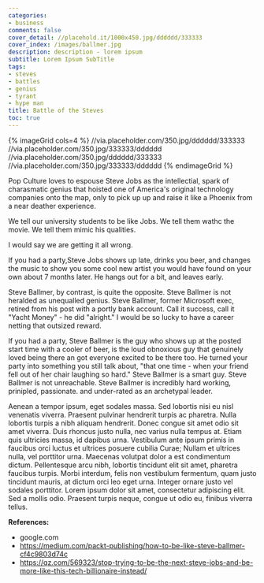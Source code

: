 ```yaml
---
categories:
- business
comments: false
cover_detail: //placehold.it/1000x450.jpg/dddddd/333333
cover_index: /images/ballmer.jpg
description: description - lorem ipsum
subtitle: Lorem Ipsum SubTitle
tags:
- steves
- battles
- genius
- tyrant
- hype man
title: Battle of the Steves
toc: true
---
```


{% imageGrid cols=4 %}
  //via.placeholder.com/350.jpg/dddddd/333333
  //via.placeholder.com/350.jpg/333333/dddddd
  //via.placeholder.com/350.jpg/dddddd/333333
  //via.placeholder.com/350.jpg/333333/dddddd
{% endimageGrid %}

Pop Culture loves to espouse Steve Jobs as the intellectial, spark of charasmatic genius that hoisted one of America's original technology companies onto the map, only to pick up up and raise it like a Phoenix from a near deather experience.

We tell our university students to be like Jobs. We tell them wathc the movie. We tell them mimic his qualities.

I would say we are getting it all wrong.

If you had a party,Steve Jobs shows up late, drinks you beer, and changes the music to show you some cool new artist you would have found on your own about 7 months later. He hangs out for a bit, and leaves early.

Steve Ballmer, by contrast, is quite the opposite. Steve Ballmer is not heralded as unequalled genius. Steve Ballmer, former Microsoft exec, retired from his post with a portly bank account. Call it success, call it "Yacht Money" - he did "alright." I would be so lucky to have a career netting that outsized reward.

If you had a party, Steve Ballmer is the guy who shows up at the posted start time with a cooler of beer, is the loud obnoxious guy that genuinely loved being there an got everyone excited to be there too. He turned your party into something you still talk about, "that one time - when your friend fell out of her chair laughing so hard." Steve Ballmer is a smart guy. Steve Ballmer is not unreachable. Steve Ballmer is incredibly hard working, prinipled, passionate. and under-rated as an archetypal leader.

<!-- more --> 

Aenean a tempor ipsum, eget sodales massa. Sed lobortis nisi eu nisl venenatis viverra. Praesent pulvinar hendrerit turpis ac pharetra. Nulla lobortis turpis a nibh aliquam hendrerit. Donec congue sit amet odio sit amet viverra. Duis rhoncus justo nulla, nec varius nulla tempus at. Etiam quis ultricies massa, id dapibus urna. Vestibulum ante ipsum primis in faucibus orci luctus et ultrices posuere cubilia Curae; Nullam et ultrices nulla, vel porttitor urna. Maecenas volutpat dolor a est condimentum dictum. Pellentesque arcu nibh, lobortis tincidunt elit sit amet, pharetra faucibus turpis. Morbi interdum, felis non vestibulum fermentum, quam justo tincidunt mauris, at dictum orci leo eget urna. Integer ornare justo vel sodales porttitor. Lorem ipsum dolor sit amet, consectetur adipiscing elit. Sed a mollis odio. Praesent turpis neque, congue ut odio eu, finibus viverra tellus.

**References:**

- google.com
- https://medium.com/packt-publishing/how-to-be-like-steve-ballmer-cf4c9803d74c
- https://qz.com/569323/stop-trying-to-be-the-next-steve-jobs-and-be-more-like-this-tech-billionaire-instead/